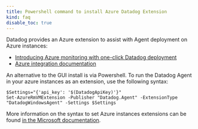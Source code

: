 ```yaml
---
title: Powershell command to install Azure Datadog Extension
kind: faq
disable_toc: true
---
```


Datadog provides an Azure extension to assist with Agent deployment on Azure instances:

* [Introducing Azure monitoring with one-click Datadog deployment][1]
* [Azure integration documentation][2]

An alternative to the GUI install is via Powershell.
To run the Datadog Agent in your azure instances as an extension, use the following syntax:

```
$Settings="{'api_key': '$(DatadogApiKey)'}"
Set-AzureRmVMExtension -Publisher "Datadog.Agent" -ExtensionType "DatadogWindowsAgent" -Settings $Settings
```

More information on the syntax to set Azure instances extensions can be found [in the Microsoft documentation][3].

[1]: https://www.datadoghq.com/blog/introducing-azure-monitoring-with-one-click-datadog-deployment/
[2]: https://docs.datadoghq.com/integrations/azure/#deploy-agents
[3]: https://docs.microsoft.com/en-us/powershell/module/azurerm.compute/set-azurermvmextension?view=azurermps-6.2.0